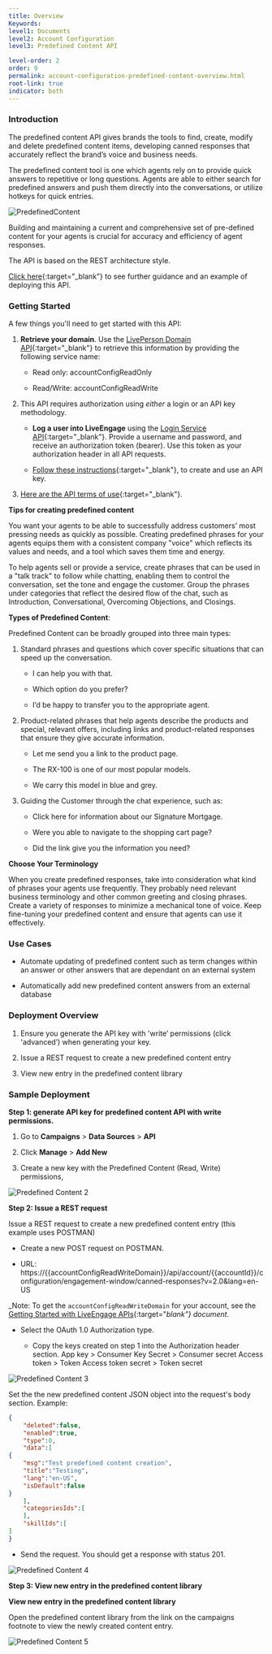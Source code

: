 ```yaml
---
title: Overview
Keywords:
level1: Documents
level2: Account Configuration
level3: Predefined Content API

level-order: 2
order: 9
permalink: account-configuration-predefined-content-overview.html
root-link: true
indicator: both
---
```

### Introduction

The predefined content API gives brands the tools to find, create, modify and delete predefined content items, developing canned responses that accurately reflect the brand’s voice and business needs.

The predefined content tool is one which agents rely on to provide quick answers to repetitive or long questions.  Agents are able to either search for predefined answers and push them directly into the conversations, or utilize hotkeys for quick entries.  

![PredefinedContent](img/predefinedcontent.png)

Building and maintaining a current and comprehensive set of pre-defined content for your agents is crucial for accuracy and efficiency of agent responses.


The API is based on the REST architecture style.

[Click here](products-admin-predefined-content.html){:target="_blank"} to see further guidance and an example of deploying this API.

### Getting Started

A few things you'll need to get started with this API:

1. **Retrieve your domain**. Use the [LivePerson Domain API](agent-domain-domain-api.html){:target="_blank"} to retrieve this information by providing the following service name:

    * Read only: accountConfigReadOnly

    * Read/Write: accountConfigReadWrite

2. This API requires authorization using _either_ a login or an API key methodology.

    * **Log a user into LiveEngage** using the [Login Service API](login-getting-started.html){:target="_blank"}. Provide a username and password, and receive an authorization token (bearer). Use this token as your authorization header in all API requests.

    * [Follow these instructions](guides-gettingstarted.html){:target="_blank"}, to create and use an API key.

3. [Here are the API terms of use](https://www.liveperson.com/policies/apitou){:target="_blank"}.



**Tips for creating predefined content**

You want your agents to be able to successfully address customers’ most pressing needs as quickly as possible. Creating predefined phrases for your agents equips them with a consistent company "voice" which reflects its values and needs, and a tool which saves them time and energy.

To help agents sell or provide a service, create phrases that can be used in a "talk track" to follow while chatting, enabling them to control the conversation, set the tone and engage the customer. Group the phrases under categories that reflect the desired flow of the chat, such as Introduction, Conversational, Overcoming Objections, and Closings.

**Types of Predefined Content**:

Predefined Content can be broadly grouped into three main types:

1. Standard phrases and questions which cover specific situations that can speed up the conversation.

    * I can help you with that.

    * Which option do you prefer?

    * I’d be happy to transfer you to the appropriate agent.

2. Product-related phrases that help agents describe the products and special, relevant offers, including links and product-related responses that ensure they give accurate information.

    * Let me send you a link to the product page.

    * The RX-100 is one of our most popular models.

    * We carry this model in blue and grey.

3. Guiding the Customer through the chat experience, such as:

    * Click here for information about our Signature Mortgage.

    * Were you able to navigate to the shopping cart page?

    * Did the link give you the information you need?

**Choose Your Terminology**

When you create predefined responses, take into consideration what kind of phrases your agents use frequently. They probably need relevant business terminology and other common greeting and closing phrases. Create a variety of responses to minimize a mechanical tone of voice. Keep fine-tuning your predefined content and ensure that agents can use it effectively.

### Use Cases

* Automate updating of predefined content such as term changes within an answer or other answers that are dependant on an external system

* Automatically add new predefined content answers from an external database

### Deployment Overview

1. Ensure you generate the API key with 'write’ permissions (click 'advanced’) when generating your key.

2. Issue a REST request to create a new predefined content entry

3. View new entry in the predefined content library

### Sample Deployment

**Step 1: generate API key for predefined content API with write permissions.**

1. Go to **Campaigns** > **Data Sources** > **API**

2. Click **Manage** > **Add New**

3. Create a new key with the Predefined Content (Read, Write) permissions,

![Predefined Content 2](img/predefinedcontent2.png)

**Step 2: Issue a REST request**

Issue a REST request to create a new predefined content entry (this example uses POSTMAN)

* Create a new POST request on POSTMAN.

* URL: https://{{accountConfigReadWriteDomain}}/api/account/{{accountId}}/configuration/engagement-window/canned-responses?v=2.0&lang=en-US

_Note: To get the `accountConfigReadWriteDomain` for your account, see the [Getting Started with LiveEngage APIs](guides-gettingstarted.html){:target="_blank"} document._

* Select the OAuth 1.0 Authorization type.

	* Copy the keys created on step 1 into the Authorization header section.
	App key > Consumer Key
	Secret > Consumer secret
	Access token > Token
	Access token secret > Token secret

![Predefined Content 3](img/predefinedcontent3.png)

Set the the new predefined content JSON object into the request's body section.
Example:

```json
{
	"deleted":false,
	"enabled":true,
	"type":0,
	"data":[
{
	"msg":"Test predefined content creation",
	"title":"Testing",
	"lang":"en-US",
	"isDefault":false
}
	],
	"categoriesIds":[
	],
	"skillIds":[
]
}
```

* Send the request. You should get a response with status 201.

![Predefined Content 4](img/predefinedcontent4.png)

**Step 3: View new entry in the predefined content library**

**View new entry in the predefined content library**

Open the predefined content library from the link on the campaigns footnote to view the newly created content entry.

![Predefined Content 5](img/predefinedcontent5.png)
